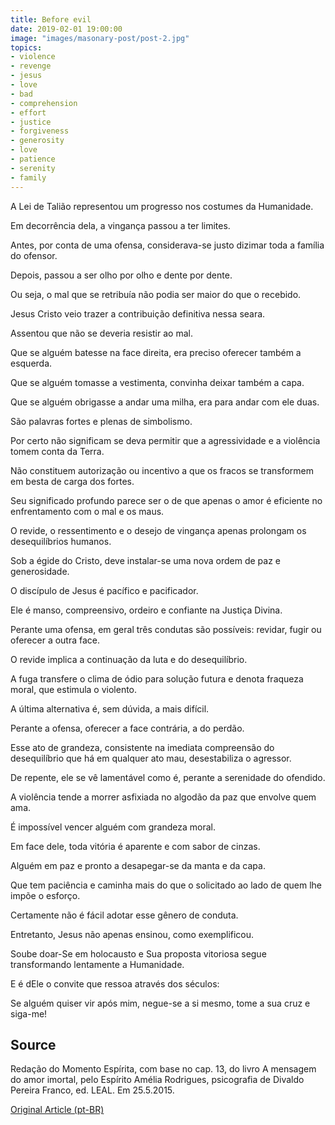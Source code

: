 ```yaml
---
title: Before evil
date: 2019-02-01 19:00:00
image: "images/masonary-post/post-2.jpg"
topics: 
- violence
- revenge
- jesus
- love
- bad
- comprehension
- effort
- justice
- forgiveness
- generosity
- love
- patience
- serenity
- family
---
```


A Lei de Talião representou um progresso nos costumes da Humanidade.

Em decorrência dela, a vingança passou a ter limites.

Antes, por conta de uma ofensa, considerava-se justo dizimar toda a família do
ofensor.

Depois, passou a ser olho por olho e dente por dente.

Ou seja, o mal que se retribuía não podia ser maior do que o recebido.

Jesus Cristo veio trazer a contribuição definitiva nessa seara.

Assentou que não se deveria resistir ao mal.

Que se alguém batesse na face direita, era preciso oferecer também a esquerda.

Que se alguém tomasse a vestimenta, convinha deixar também a capa.

Que se alguém obrigasse a andar uma milha, era para andar com ele duas.

São palavras fortes e plenas de simbolismo.

Por certo não significam se deva permitir que a agressividade e a violência
tomem conta da Terra.

Não constituem autorização ou incentivo a que os fracos se transformem em besta
de carga dos fortes.

Seu significado profundo parece ser o de que apenas o amor é eficiente no
enfrentamento com o mal e os maus.

O revide, o ressentimento e o desejo de vingança apenas prolongam os
desequilíbrios humanos.

Sob a égide do Cristo, deve instalar-se uma nova ordem de paz e generosidade.

O discípulo de Jesus é pacífico e pacificador.

Ele é manso, compreensivo, ordeiro e confiante na Justiça Divina.

Perante uma ofensa, em geral três condutas são possíveis: revidar, fugir ou
oferecer a outra face.

O revide implica a continuação da luta e do desequilíbrio.

A fuga transfere o clima de ódio para solução futura e denota fraqueza moral,
que estimula o violento.

A última alternativa é, sem dúvida, a mais difícil.

Perante a ofensa, oferecer a face contrária, a do perdão.

Esse ato de grandeza, consistente na imediata compreensão do desequilíbrio que
há em qualquer ato mau, desestabiliza o agressor.

De repente, ele se vê lamentável como é, perante a serenidade do ofendido.

A violência tende a morrer asfixiada no algodão da paz que envolve quem ama.

É impossível vencer alguém com grandeza moral.

Em face dele, toda vitória é aparente e com sabor de cinzas.

Alguém em paz e pronto a desapegar-se da manta e da capa.

Que tem paciência e caminha mais do que o solicitado ao lado de quem lhe impõe
o esforço.

Certamente não é fácil adotar esse gênero de conduta.

Entretanto, Jesus não apenas ensinou, como exemplificou.

Soube doar-Se em holocausto e Sua proposta vitoriosa segue transformando
lentamente a Humanidade.

E é dEle o convite que ressoa através dos séculos:

Se alguém quiser vir após mim, negue-se a si mesmo, tome a sua cruz e siga-me!
 

## Source
Redação do Momento Espírita, com base no cap. 13,
do livro A mensagem do amor imortal, pelo Espírito
Amélia Rodrigues, psicografia de Divaldo Pereira Franco,
ed. LEAL.
Em 25.5.2015.


[Original Article (pt-BR)](http://momento.com.br/pt/ler_texto.php?id=4477)
